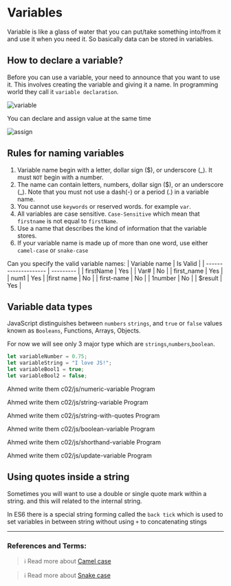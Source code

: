 # Variables

Variable is like a glass of water that you can put/take something into/from it and use it when you need it. So basically data can be stored in variables.

## How to declare a variable?

Before you can use a variable, your need to announce that you want to use it. This involves creating the variable and giving it a name. In programming world they call it `variable declaration`.

![variable](variable.png)

You can declare and assign value at the same time

![assign](assign.png)

## Rules for naming variables

1. Variable name begin with a letter, dollar sign (\$), or underscore (\_). It must `NOT` begin with a number.
2. The name can contain letters, numbers, dollar sign (\$), or an underscore (\_). Note that you must not use a dash(-) or a period (.) in a variable name.
3. You cannot use `keywords` or reserved words. for example `var`.
4. All variables are case sensitive. `Case-Sensitive` which mean that `firstname` is not equal to `firstName`.
5. Use a name that describes the kind of information that the variable stores.
6. If your variable name is made up of more than one word, use either `camel-case` or `snake-case`

Can you specify the valid variable names:
| Variable name | Is Valid |
| -------------------- | --------- |
| firstName | Yes |
| Var# | No |
| first_name | Yes |
| num1 | Yes |
|first name | No |
| first-name | No |
| 1number | No |
| \$result | Yes |

## Variable data types

JavaScript distinguishes between `numbers` `strings`, and `true` or `false` values known as `Booleans`, Functions, Arrays, Objects.

For now we will see only 3 major type which are `strings`,`numbers`,`boolean`.

```js
let variableNumber = 0.75;
let variableString = "I love JS!";
let variableBool1 = true;
let variableBool2 = false;
```

Ahmed write them c02/js/numeric-variable Program

Ahmed write them c02/js/string-variable Program

Ahmed write them c02/js/string-with-quotes Program

Ahmed write them c02/js/boolean-variable Program

Ahmed write them c02/js/shorthand-variable Program

Ahmed write them c02/js/update-variable Program

## Using quotes inside a string

Sometimes you will want to use a double or single quote mark within a string. and this will related to the internal string.

In ES6 there is a special string forming called the `back tick` which is used to set variables in between string without using `+` to concatenating stings

---

### References and Terms:

> :information_source: Read more about [Camel case](https://en.wikipedia.org/wiki/Camel_case)

> :information_source: Read more about [Snake case](https://en.wikipedia.org/wiki/Snake_case)
